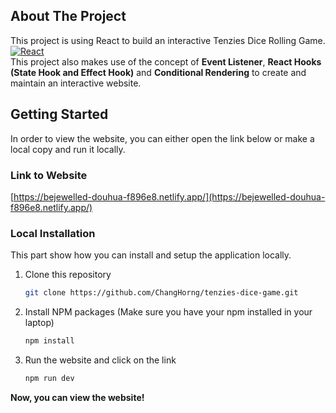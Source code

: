 ## About The Project
This project is using React to build an interactive Tenzies Dice Rolling Game.<br/>
[![React][React.js]][React-url]<br/>
This project also makes use of the concept of **Event Listener**, **React Hooks (State Hook and Effect Hook)** and **Conditional Rendering** to create and maintain an interactive website.

## Getting Started
In order to view the website, you can either open the link below or make a local copy and run it locally.

### Link to Website
[https://bejewelled-douhua-f896e8.netlify.app/](https://bejewelled-douhua-f896e8.netlify.app/)

### Local Installation
This part show how you can install and setup the application locally.
1. Clone this repository
    ```sh
    git clone https://github.com/ChangHorng/tenzies-dice-game.git
    ```
2. Install NPM packages (Make sure you have your npm installed in your laptop)
    ```sh
    npm install
    ```
3. Run the website and click on the link
    ```sh
    npm run dev
    ```

**Now, you can view the website!**

<!-- MARKDOWN LINKS & IMAGES -->
<!-- https://www.markdownguide.org/basic-syntax/#reference-style-links -->
[React.js]: https://img.shields.io/badge/React-20232A?style=for-the-badge&logo=react&logoColor=61DAFB
[React-url]: https://reactjs.org/
